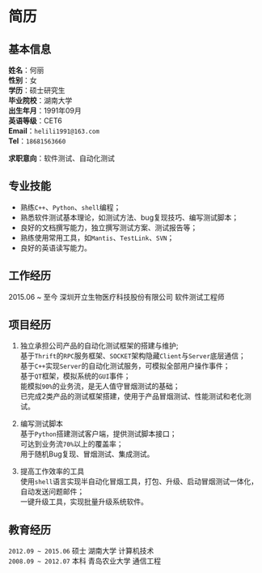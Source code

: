 # 简历

## 基本信息

**姓名**：何丽  
**性别**：女  
**学历**：硕士研究生  
**毕业院校**：湖南大学  
**出生年月**：1991年09月  
**英语等级**：CET6  
**Email**：`helili1991@163.com`  
**Tel**：`18681563660`  

**求职意向**：软件测试、自动化测试  

## 专业技能  

  + 熟练`C++`、`Python`、`shell`编程；  
  + 熟悉软件测试基本理论，如测试方法、bug复现技巧、编写测试脚本；  
  + 良好的文档撰写能力，独立撰写测试方案、测试报告等；  
  + 熟练使用常用工具，如`Mantis`、`TestLink`、`SVN`；  
  + 良好的英语读写能力。  

## 工作经历  

  2015.06 ~ 至今    深圳开立生物医疗科技股份有限公司  软件测试工程师  

## 项目经历  

  1)	独立承担公司产品的自动化测试框架的搭建与维护;  
    基于`Thrift`的`RPC`服务框架、`SOCKET`架构隐藏`Client`与`Server`底层通信；  
    基于`C++`实现`Server`的自动化测试服务，可模拟全部用户操作事件；  
    基于`QT`框架，模拟系统的`GUI`事件；  
    能模拟`90%`的业务流，是无人值守冒烟测试的基础；  
    已完成2类产品的测试框架搭建，使用于产品冒烟测试、性能测试和老化测试。  

  2)	编写测试脚本  
    基于`Python`搭建测试客户端，提供测试脚本接口；  
    可达到业务流`70%`以上的覆盖率；  
    用于随机Bug复现、冒烟测试、集成测试。  

  3)	提高工作效率的工具  
    使用`shell`语言实现半自动化冒烟工具，打包、升级、启动冒烟测试一体化，自动发送问题邮件；  
    一键升级工具，实现批量升级系统软件。  

## 教育经历

  `2012.09 ~ 2015.06`   硕士  湖南大学        计算机技术  
  `2008.09 ~ 2012.07`   本科  青岛农业大学    通信工程  
